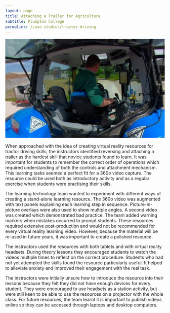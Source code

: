 ```yaml
---
layout: page
title: Attaching a Trailer for Agriculture
subtitle: Plumpton College
permalink: /case-studies/tractor-driving
---
```


[![Attaching a Trailer for Agriculture](/images/case-studies/tractor-driving.jpg "Attaching a Trailer for Agriculture")](/)

When approached with the idea of creating virtual reality resources for tractor driving skills, the instructors identified reversing and attaching a trailer as the hardest skill that novice students found to learn. It was important for students to remember the correct order of operations which required understanding of both the controls and attachment mechanism. This learning tasks seemed a perfect fit for a 360o video capture. The resource could be used both as introductory activity and as a regular exercise when students were practising their skills. 

The learning technology team wanted to experiment with different ways of creating a stand-alone learning resource. The 360o video was augmented with text panels explaining each learning step in sequence. Picture-in-picture overlays were also used to show multiple angles. A second video was created which demonstrated bad practice. The team added warning markers when mistakes occurred to prompt students. These resources required extensive post-production and would not be recommended for every virtual reality learning video. However, because the material will be re-used in future years, it was important to create a polished resource.

The instructors used the resources with both tablets and with virtual reality headsets. During theory lessons they encouraged students to watch the videos multiple times to reflect on the correct procedure. Students who had not yet attempted the skills found the resource particularly useful. It helped to alleviate anxiety and improved their engagement with the real task.

The instructors were initially unsure how to introduce the resource into their lessons because they felt they did not have enough devices for every student. They were encouraged to use headsets as a station activity, but were still keen to be able to use the resources on a projector with the whole class. For future resources, the team learnt it is important to publish videos online so they can be accessed through laptops and desktop computers.
